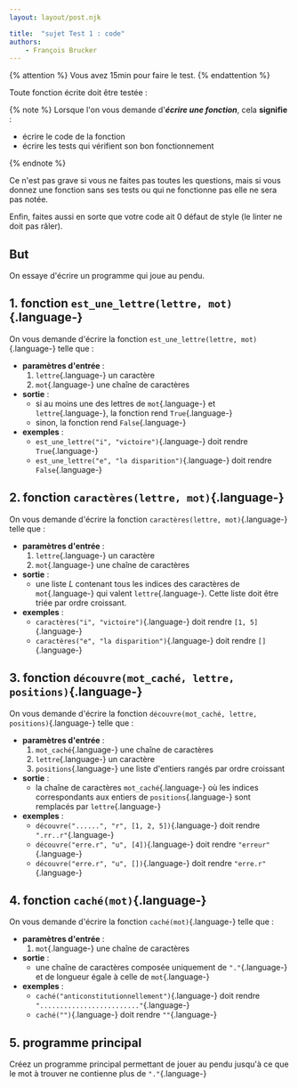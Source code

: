 ```yaml
---
layout: layout/post.njk

title:  "sujet Test 1 : code"
authors:
    - François Brucker
---
```


{% attention %}
Vous avez 15min pour faire le test.
{% endattention %}

Toute fonction écrite doit être testée :

{% note %}
Lorsque l'on vous demande d'***écrire une fonction***, cela **signifie** :

* écrire le code de la fonction
* écrire les tests qui vérifient son bon fonctionnement

{% endnote %}

Ce n'est pas grave si vous ne faites pas toutes les questions, mais si vous donnez une fonction sans ses tests ou qui ne fonctionne pas elle ne sera pas notée.

Enfin, faites aussi en sorte que votre code ait 0 défaut de style (le linter ne doit pas râler).

## But

On essaye d'écrire un programme qui joue au pendu.

## 1. fonction `est_une_lettre(lettre, mot)`{.language-}

On vous demande d'écrire la fonction `est_une_lettre(lettre, mot)`{.language-} telle que :

* **paramètres d'entrée** :
  1. `lettre`{.language-} un caractère
  2. `mot`{.language-} une chaîne de caractères
* **sortie** :
  * si au moins une des lettres de `mot`{.language-} et `lettre`{.language-}, la fonction rend `True`{.language-}
  * sinon, la fonction rend `False`{.language-}
* **exemples** :
  * `est_une_lettre("i", "victoire")`{.language-} doit rendre `True`{.language-}
  * `est_une_lettre("e", "la disparition")`{.language-} doit rendre `False`{.language-}

## 2. fonction `caractères(lettre, mot)`{.language-}

On vous demande d'écrire la fonction `caractères(lettre, mot)`{.language-} telle que :

* **paramètres d'entrée** :
  1. `lettre`{.language-} un caractère
  2. `mot`{.language-} une chaîne de caractères
* **sortie** :
  * une liste $L$ contenant tous les indices des caractères de `mot`{.language-} qui valent `lettre`{.language-}. Cette liste doit être triée par ordre croissant.
* **exemples** :
  * `caractères("i", "victoire")`{.language-} doit rendre `[1, 5]`{.language-}
  * `caractères("e", "la disparition")`{.language-} doit rendre `[]`{.language-}

## 3. fonction `découvre(mot_caché, lettre, positions)`{.language-}

On vous demande d'écrire la fonction `découvre(mot_caché, lettre, positions)`{.language-} telle que :

* **paramètres d'entrée** :
  1. `mot_caché`{.language-} une chaîne de caractères
  2. `lettre`{.language-} un caractère
  3. `positions`{.language-} une liste d'entiers rangés par ordre croissant
* **sortie** :
  * la chaîne de caractères `mot_caché`{.language-} où les indices correspondants aux entiers de `positions`{.language-} sont remplacés par `lettre`{.language-}
* **exemples** :
  * `découvre("......", "r", [1, 2, 5])`{.language-} doit rendre `".rr..r"`{.language-}
  * `découvre("erre.r", "u", [4])`{.language-} doit rendre `"erreur"`{.language-}
  * `découvre("erre.r", "u", [])`{.language-} doit rendre `"erre.r"`{.language-}

## 4. fonction `caché(mot)`{.language-}

On vous demande d'écrire la fonction `caché(mot)`{.language-} telle que :

* **paramètres d'entrée** :
  1. `mot`{.language-} une chaîne de caractères
* **sortie** :
  * une chaîne de caractères composée uniquement de `"."`{.language-} et de longueur égale à celle de `mot`{.language-}
* **exemples** :
  * `caché("anticonstitutionnellement")`{.language-} doit rendre `"........................."`{.language-}
  * `caché("")`{.language-} doit rendre `""`{.language-}

## 5. programme principal

Créez un programme principal permettant de jouer au pendu jusqu'à ce que le mot à trouver ne contienne plus de `"."`{.language-}
